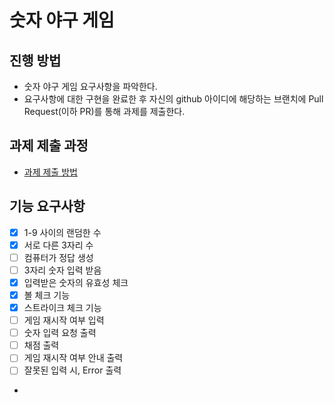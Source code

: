 # 숫자 야구 게임
## 진행 방법
* 숫자 야구 게임 요구사항을 파악한다.
* 요구사항에 대한 구현을 완료한 후 자신의 github 아이디에 해당하는 브랜치에 Pull Request(이하 PR)를 통해 과제를 제출한다.

## 과제 제출 과정
* [과제 제출 방법](https://github.com/next-step/nextstep-docs/tree/master/precourse)

## 기능 요구사항
- [x] 1-9 사이의 랜덤한 수
- [x] 서로 다른 3자리 수
- [ ] 컴퓨터가 정답 생성
- [ ] 3자리 숫자 입력 받음
- [x] 입력받은 숫자의 유효성 체크
- [x] 볼 체크 기능
- [x] 스트라이크 체크 기능
- [ ] 게임 재시작 여부 입력
- [ ] 숫자 입력 요청 출력
- [ ] 채점 출력
- [ ] 게임 재시작 여부 안내 출력
- [ ] 잘못된 입력 시, Error 출력
- 

